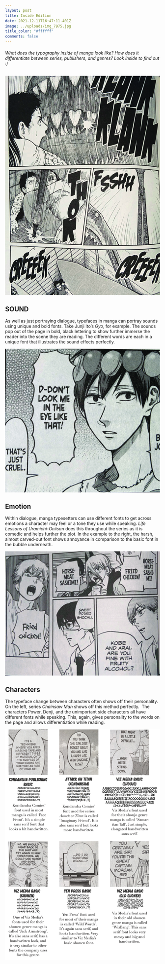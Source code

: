 ```yaml
---
layout: post
title: Inside Edition
date: 2021-12-11T16:47:11.401Z
image: ../uploads/img_7975.jpg
title_color: "#ffffff"
comments: false
---
```

###### What does the typography inside of manga look like? How does it differentiate between series, publishers, and genres? Look *inside* to find out :)

![](../uploads/img_7984.jpg)

## SOUND

As well as just portraying dialogue, typefaces in manga can portray sounds using unique and bold fonts. Take Junji Ito’s *Gyo*, for example. The sounds pop out of the page in bold, black lettering to show further immerse the reader into the scene they are reading. The different words are each in a unique font that illustrates the sound effects perfectly.

![](../uploads/img_7989.jpg)

## Emotion

Within dialogue, manga typesetters can use different fonts to get across emotions a character may feel or a tone they use while speaking. *Life Lessons of Uramichi-Oniisan* does this throughout the series as it is comedic and helps further the plot. In the example to the right, the harsh, almost carved-out font shows annoyance in comparison to the basic font in the bubble underneath.

![](../uploads/img_7970.jpg)

## Characters

The typeface change between characters often shows off their personality. On the left, series *Chainsaw Man* shows off this method perfectly.  The characters Power, Denji, and the unimportant side characters all have different fonts while speaking. This, again, gives personality to the words on the page and allows differentiation while reading.

![](../uploads/png-base64f6f186329236e41a.png)